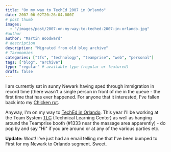 ```yaml
---
title: "On my way to TechEd 2007 in Orlando"
date: 2007-06-02T20:26:04.000Z
# post thumb
images:
  - "/images/post/2007-on-my-way-to-teched-2007-in-orlando.jpg"
#author
author: "Martin Woodward"
# description
description: "Migrated from old blog archive"
# Taxonomies
categories: ["tfs", "technology", "teamprise", "web", "personal"]
tags: ["blog", "archive"]
type: "regular" # available type (regular or featured)
draft: false
---
```


I am currently sat in sunny Newark having sped through immigration in record time (there wasn't a single person in front of me in the queue - the first time that has ever happened. For anyone that it interested, I've fallen back into my [Chicken rut](http://www.woodwardweb.com/personal/000171.html).

Anyway, I'm on my way to [TechEd in Orlando](http://www.microsoft.com/events/teched2007/community.mspx). This year I'll be working at the Team System [TLC](http://www.microsoft.com/events/teched2007/learningcenter.mspx) (Technical Learning Center) as well as hanging around the Teamprise booth (#1333 near the massage area apparently) - do pop by and say "Hi" if you are around or at any of the various parties etc.

**Update:** Woot! I've just had an email telling me that I've been bumped to First for my Newark to Orlando segment. Sweet.
